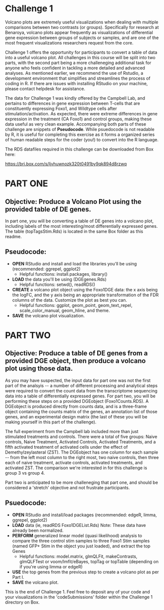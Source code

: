 # Challenge 1

Volcano plots are extremely useful visualizations when dealing with multiple comparisons between two contrasts (or groups). Specifically for research at Benaroya, volcano plots appear frequently as visualizations of differential gene expression between groups of subjects or samples, and are one of the most frequent visualizations researchers request from the core.


Challenge 1 offers the opportunity for participants to convert a table of data into a useful volcano plot. All challenges in this course will be split into two parts, with the second part being a more challeneging additional task for anyone who feels confident in tackling a more detailed and advanced analyses. As mentioned earlier, we recommend the use of Rstudio, a development environment that simplifies and streamlines the process of coding in R. If there are issues with installing RStudio on your machine, please contact helpdesk for assistance.


The data for Challenge 1 was kindly offered by the Campbell Lab, and pertains to differences in gene expression between T-cells that are constituently expressing Foxo1, and Wildtype cells after stimulation/activation. As expected, there were extreme differences in gene expression in the treatment (CA Foxo1) and control groups, making these data useful as very clean example. Accompanying both parts of these challenge are snippets of **Pseudocode**. While psuedocode is not readable by R, it is useful for completing this exercise as it forms a organized series of human readable steps for the coder (you!) to convert into the R language.

The RDS datafiles required in this challenge can be downloaded from Box here:

https://bri.box.com/s/ljvhuwnozk320t0491by9qk894d8rzwq


# PART ONE

## Objective: Produce a Volcano Plot using the provided table of DE genes.

In part one, you will be converting a table of DE genes into a volcano plot, including labels of the most interesting/most differentially expressed genes. The table (topTagsStim.Rds) is located in the same Box folder as this readme.


## Pseudocode:

- **OPEN** RStudio and install and load the libraries you'll be using (recommended: ggrepel, ggplot2)
    - Helpful functions: install.packages, library()
- **LOAD** the data you'll be using (DGEgenes.Rds)
    - Helpful functions: setwd(), readRDS()
- **CREATE** a volcano plot object using the Foxo1DGE data: the x axis being the logFC, and the y axis being an appropriate transformation of the FDR columns of the data. Customize the plot as best you can.
    - Helpful functions: ggplot, geom_point, geom_text_repel, scale_color_manual, geom_hline, and theme.
- **SAVE** the volcano plot visualization.

# PART TWO

## Objective: Produce a table of DE genes from a provided DGE object, then produce a volcano plot using those data.

As you may have suspected, the input data for part one was not the first part of the analsyis -- a number of different processing and analytical steps were required to convert the count data from the transcriptome sequencing data into a table of differentially expressed genes. For part two, you will be performing these steps on a provided DGEobject (Foxo1Counts.RDS). A DGEobject is produced directly from counts data, and is a three-frame object containing the counts matrix of the genes, an annotation list of those genes, and an experimental design matrix (the last of these you will be making yourself in this part of the challenge). 

The full experiment from the Campbell lab included more than just stimulated treatments and controls. There were a total of five groups: Naive controls, Naive Treatment, Activated Controls, Activated Treatments, and a fifth activated treatment of activated cells under the effect of Demethylzeylasteral (ZST). The DGEobject has one column for each sample -- from the left most column to the right most, two naive controls, then three each of naive treatment, activate controls, activated treatments, and activated ZST. The comparison we're interested in for this challenge is group 3 vs group 4.

Part two is anticipated to be more challeneging that part one, and should be considered a 'stretch' objective and not frustrate participants.

## Psuedocode:

- **OPEN** RStudio and install/load packages (recommended: edgeR, limma, ggrepel, ggplot2)
- **LOAD** data (ie, readRDS Foxo1DGEList.Rds) Note: These data have already been normalized.
- **PERFORM** generalized linear model (quasi likelihood) analysis to compare the three control stim samples to three Foxo1 Stim samples (named GFP+ Stim in the object you just loaded), and extract the top Genes
    - Helpful functions: model.matrix, glmQLFit, makeContrasts, glmQLFTest or voom/lmfit/eBayes, topTag or topTable (depending on if you're using limma or edgeR)
- **USE** the top genes from the previous step to create a volcano plot as per Part I.
- **SAVE** the volcano plot.

This is the end of Challenge 1. Feel free to deposit any of your code and your visualizations in the 'codeSubmissions' folder within the Challenge 1 directory on Box.

